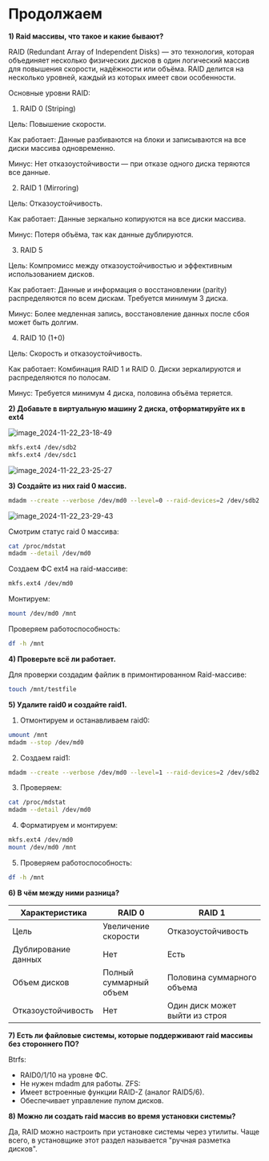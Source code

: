 # Продолжаем

**1) Raid массивы, что такое и какие бывают?**

RAID (Redundant Array of Independent Disks) — это технология, которая объединяет несколько физических дисков в один логический массив для повышения скорости, надёжности или объёма. RAID делится на несколько уровней, каждый из которых имеет свои особенности.

Основные уровни RAID:

1. RAID 0 (Striping)

Цель: Повышение скорости.

Как работает: Данные разбиваются на блоки и записываются на все диски массива одновременно.

Минус: Нет отказоустойчивости — при отказе одного диска теряются все данные.

2. RAID 1 (Mirroring)

Цель: Отказоустойчивость.

Как работает: Данные зеркально копируются на все диски массива.

Минус: Потеря объёма, так как данные дублируются.

3. RAID 5

Цель: Компромисс между отказоустойчивостью и эффективным использованием дисков.

Как работает: Данные и информация о восстановлении (parity) распределяются по всем дискам. Требуется минимум 3 диска.

Минус: Более медленная запись, восстановление данных после сбоя может быть долгим.

4. RAID 10 (1+0)

Цель: Скорость и отказоустойчивость.

Как работает: Комбинация RAID 1 и RAID 0. Диски зеркалируются и распределяются по полосам.

Минус: Требуется минимум 4 диска, половина объёма теряется.

**2) Добавьте в виртуальную машину 2 диска, отформатируйте их в ext4**

![image_2024-11-22_23-18-49](https://github.com/user-attachments/assets/d6a4b2ae-f1cb-4927-beaa-d017c71bec7c)

```sh
mkfs.ext4 /dev/sdb2
mkfs.ext4 /dev/sdc1
```

![image_2024-11-22_23-25-27](https://github.com/user-attachments/assets/20cd65c8-67e1-4cbd-b8e8-6e8cfd560279)


**3) Создайте из них raid 0 массив.**

```sh
mdadm --create --verbose /dev/md0 --level=0 --raid-devices=2 /dev/sdb2 /dev/sdc1
```

![image_2024-11-22_23-29-43](https://github.com/user-attachments/assets/212aec00-aed8-4528-b4ee-2012fcdf987c)

Смотрим статус raid 0 массива:
```sh
cat /proc/mdstat
mdadm --detail /dev/md0
```
Создаем ФС ext4 на raid-массиве:
```sh
mkfs.ext4 /dev/md0
```
Монтируем:
```sh
mount /dev/md0 /mnt
```
Проверяем работоспособность:
```sh
df -h /mnt
```

**4) Проверьте всё ли работает.**

Для проверки создадим файлик в примонтированном Raid-массиве:

```sh
touch /mnt/testfile
```

**5) Удалите raid0 и создайте raid1.**

1. Отмонтируем и останавливаем raid0:
```sh
umount /mnt
mdadm --stop /dev/md0
```
2. Создаем raid1:
```sh
mdadm --create --verbose /dev/md0 --level=1 --raid-devices=2 /dev/sdb2 /dev/sdc1
```
3. Проверяем:
```sh
cat /proc/mdstat
mdadm --detail /dev/md0
```
4. Форматируем и монтируем:
```sh
mkfs.ext4 /dev/md0
mount /dev/md0 /mnt
```
5. Проверяем работоспособность:
```sh
df -h /mnt
```

**6) В чём между ними разница?**

| **Характеристика** | **RAID 0** | **RAID 1** |
|----------------|--------|--------|
| Цель           | Увеличение скорости   | Отказоустойчивость  |
| Дублирование данных    | Нет   | Есть   |
| Объем дисков    | Полный суммарный объем   | Половина суммарного объема   |
| Отказоустойчивость | Нет | Один диск может выйти из строя |

**7) Есть ли файловые системы, которые поддерживают raid массивы без стороннего ПО?**

Btrfs:
- RAID0/1/10 на уровне ФС.
- Не нужен mdadm для работы.
ZFS:
- Имеет встроенные функции RAID-Z (аналог RAID5/6).
- Обеспечивает управление пулом дисков.

**8) Можно ли создать raid массив во время установки системы?**

Да, RAID можно настроить при установке системы через утилиты. Чаще всего, в установщике этот раздел называется "ручная разметка дисков".
